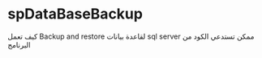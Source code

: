 # spDataBaseBackup

كيف تعمل
Backup and restore 
لقاعدة بيانات 
sql server 
ممكن تستدعي الكود من البرنامج 
